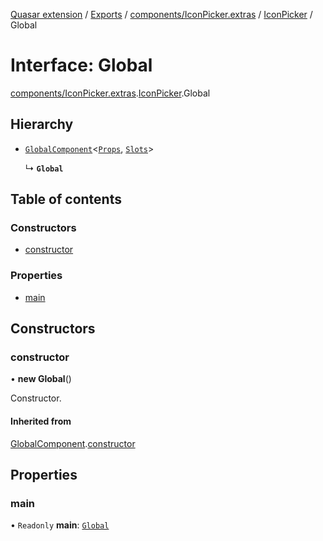 [Quasar extension](../index.md) / [Exports](../modules.md) / [components/IconPicker.extras](../modules/components_IconPicker_extras.md) / [IconPicker](../modules/components_IconPicker_extras.IconPicker.md) / Global

# Interface: Global

[components/IconPicker.extras](../modules/components_IconPicker_extras.md).[IconPicker](../modules/components_IconPicker_extras.IconPicker.md).Global

## Hierarchy

- [`GlobalComponent`](components_api_misc.GlobalComponent.md)<[`Props`](components_IconPicker_extras.IconPicker.Props.md), [`Slots`](components_IconPicker_extras.IconPicker.Slots.md)\>

  ↳ **`Global`**

## Table of contents

### Constructors

- [constructor](components_IconPicker_extras.IconPicker.Global.md#constructor)

### Properties

- [main](components_IconPicker_extras.IconPicker.Global.md#main)

## Constructors

### constructor

• **new Global**()

Constructor.

#### Inherited from

[GlobalComponent](components_api_misc.GlobalComponent.md).[constructor](components_api_misc.GlobalComponent.md#constructor)

## Properties

### main

• `Readonly` **main**: [`Global`](components_IconButton_extras.IconButton.Global.md)
